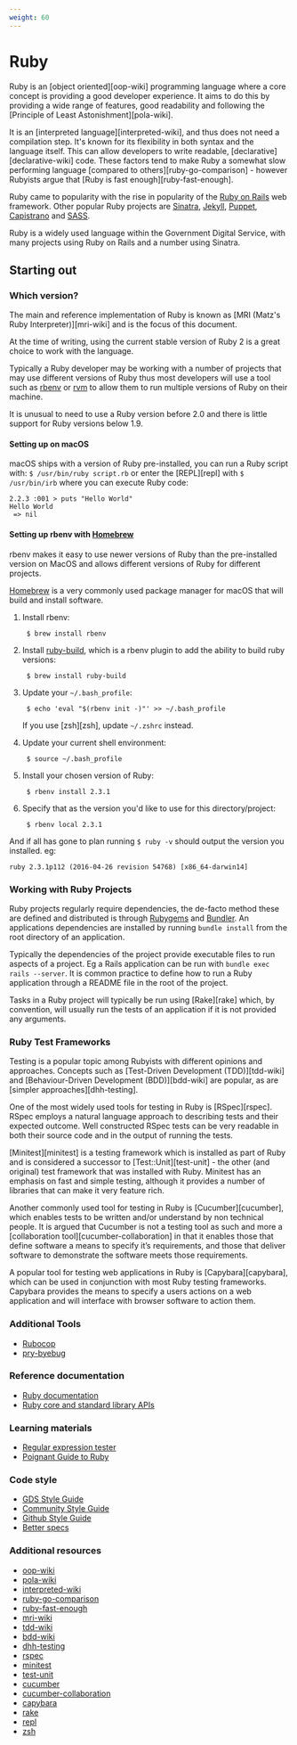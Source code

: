 ```yaml
---
weight: 60
---
```


# Ruby

Ruby is an [object oriented][oop-wiki] programming language where a core
concept is providing a good developer experience. It aims to do this by
providing a wide range of features, good readability and following
the [Principle of Least Astonishment][pola-wiki].

It is an [interpreted language][interpreted-wiki], and thus does not need a
compilation step. It's known for its flexibility in both syntax and the
language itself. This can allow developers to write readable,
[declarative][declarative-wiki] code. These factors tend to make Ruby a
somewhat slow performing language [compared to others][ruby-go-comparison] -
however Rubyists argue that [Ruby is fast enough][ruby-fast-enough].

Ruby came to popularity with the rise in popularity of the
[Ruby on Rails](/resources/frameworks/rails.html) web framework. Other popular Ruby projects are
[Sinatra](http://www.sinatrarb.com/), [Jekyll](https://jekyllrb.com/),
[Puppet](https://puppet.com/), [Capistrano](http://capistranorb.com/) and
[SASS](http://sass-lang.com/).

Ruby is a widely used language within the Government Digital Service, with many
projects using Ruby on Rails and a number using Sinatra.

## Starting out

### Which version?

The main and reference implementation of Ruby is known as [MRI
(Matz's Ruby Interpreter)][mri-wiki] and is the focus of this document.

At the time of writing, using the current stable version of Ruby 2 is a great
choice to work with the language.

Typically a Ruby developer may be working with a number of projects that may
use different versions of Ruby thus most developers will use a tool such as
[rbenv](http://rbenv.org) or [rvm](https://rvm.io/) to allow them to run
multiple versions of Ruby on their machine.

It is unusual to need to use a Ruby version before 2.0 and there is little
support for Ruby versions below 1.9.

#### Setting up on macOS

macOS ships with a version of Ruby pre-installed, you can run a Ruby script
with: `$ /usr/bin/ruby script.rb` or enter the [REPL][repl] with
`$ /usr/bin/irb` where you can execute Ruby code:

```
2.2.3 :001 > puts "Hello World"
Hello World
 => nil
```

#### Setting up rbenv with [Homebrew](http://brew.sh/)

rbenv makes it easy to use newer versions of Ruby than the pre-installed
version on MacOS and allows different versions of Ruby for different projects.

[Homebrew](http://brew.sh/) is a very commonly used package manager for macOS
that will build and install software.

1. Install rbenv:

        $ brew install rbenv

2. Install [ruby-build](https://github.com/rbenv/ruby-build), which is a rbenv
   plugin to add the ability to build ruby versions:

        $ brew install ruby-build

3. Update your `~/.bash_profile`:

        $ echo 'eval "$(rbenv init -)"' >> ~/.bash_profile

   If you use [zsh][zsh], update  `~/.zshrc` instead.

4. Update your current shell environment:

        $ source ~/.bash_profile

5. Install your chosen version of Ruby:

        $ rbenv install 2.3.1

6. Specify that as the version you'd like to use for this directory/project:

        $ rbenv local 2.3.1

And if all has gone to plan running `$ ruby -v` should output the version you
installed. eg:

```
ruby 2.3.1p112 (2016-04-26 revision 54768) [x86_64-darwin14]
```

### Working with Ruby Projects

Ruby projects regularly require dependencies, the de-facto method these are
defined and distributed is through [Rubygems](https://rubygems.org/) and
[Bundler](http://bundler.io/). An applications dependencies are installed by
running `bundle install` from the root directory of an application.

Typically the dependencies of the project provide executable files to run
aspects of a project. Eg a Rails application can be run with
`bundle exec rails --server`. It is common practice to define how to run a Ruby
application through a README file in the root of the project.

Tasks in a Ruby project will typically be run using [Rake][rake] which, by
convention, will usually run the tests of an application if it is not provided
any arguments.

### Ruby Test Frameworks

Testing is a popular topic among Rubyists with different opinions and
approaches. Concepts such as [Test-Driven Development (TDD)][tdd-wiki] and
[Behaviour-Driven Development (BDD)][bdd-wiki] are popular, as are [simpler
approaches][dhh-testing].

One of the most widely used tools for testing in Ruby is [RSpec][rspec]. RSpec
employs a natural language approach to describing tests and their expected
outcome. Well constructed RSpec tests can be very readable in both their source
code and in the output of running the tests.

[Minitest][minitest] is a testing framework which is installed as part of Ruby
and is considered a successor to [Test::Unit][test-unit] - the other
(and original) test framework that was installed with Ruby. Minitest has an
emphasis on fast and simple testing, although it provides a number of
libraries that can make it very feature rich.

Another commonly used tool for testing in Ruby is [Cucumber][cucumber], which
enables tests to be written and/or understand by non technical people. It is
argued that Cucumber is not a testing tool as such and more a
[collaboration tool][cucumber-collaboration] in that it enables those that
define software a means to specify it’s requirements, and those that deliver
software to demonstrate the software meets those requirements.

A popular tool for testing web applications in Ruby is [Capybara][capybara],
which can be used in conjunction with most Ruby testing frameworks. Capybara
provides the means to specify a users actions on a web application and will
interface with browser software to action them.

### Additional Tools

- [Rubocop](http://rubocop.readthedocs.io/en/latest/)
- [pry-byebug](https://github.com/deivid-rodriguez/pry-byebug)

### Reference documentation

- [Ruby documentation](https://www.ruby-lang.org/en/documentation/)
- [Ruby core and standard library APIs](https://ruby-doc.org/)

### Learning materials

- [Regular expression tester](http://rubular.com/)
- [Poignant Guide to Ruby](http://poignant.guide/)

### Code style

- [GDS Style Guide](https://github.com/alphagov/styleguides/blob/master/ruby.html)
- [Community Style Guide](https://github.com/bbatsov/ruby-style-guide)
- [Github Style Guide](https://github.com/styleguide/ruby)
- [Better specs](http://betterspecs.org/)

### Additional resources
- [oop-wiki](https://en.wikipedia.org/wiki/Object-oriented_programming)
- [pola-wiki](https://en.wikipedia.org/wiki/Principle_of_least_astonishment)
- [interpreted-wiki](https://en.wikipedia.org/wiki/Interpreted_language)
- [ruby-go-comparison](https://web.archive.org/web/20171112101316/http://benchmarksgame.alioth.debian.org/u64q/compare.php?lang=yarv&lang2=go)
- [ruby-fast-enough](https://m.signalvnoise.com/ruby-has-been-fast-enough-for-13-years-afff4a54abc7#.ibnrrqrki)
- [mri-wiki](https://en.wikipedia.org/wiki/Ruby_MRI)
- [tdd-wiki](https://en.wikipedia.org/wiki/Test-driven_development)
- [bdd-wiki](https://en.wikipedia.org/wiki/Behavior-driven_development)
- [dhh-testing](http://david.heinemeierhansson.com/2014/tdd-is-dead-long-live-testing.html)
- [rspec](http://rspec.info/)
- [minitest](http://docs.seattlerb.org/minitest/)
- [test-unit](http://test-unit.github.io/)
- [cucumber](https://cucumber.io)
- [cucumber-collaboration](https://cucumber.io/blog/2014/03/03/the-worlds-most-misunderstood-collaboration-tool)
- [capybara](http://jnicklas.github.io/capybara/)
- [rake](https://github.com/ruby/rake)
- [repl](https://en.wikipedia.org/wiki/Read%E2%80%93eval%E2%80%93print_loop)
- [zsh](http://www.zsh.org/)
